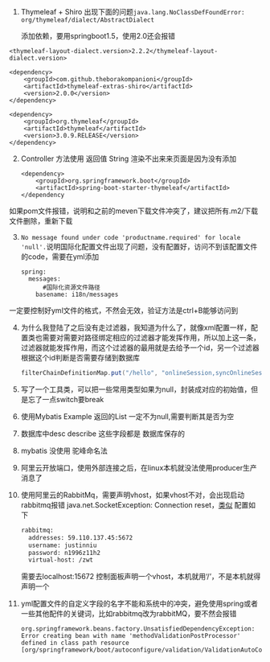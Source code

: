 1. Thymeleaf  + Shiro 出现下面的问题`java.lang.NoClassDefFoundError: org/thymeleaf/dialect/AbstractDialect`

   添加依赖，要用springboot1.5，使用2.0还会报错

```
<thymeleaf-layout-dialect.version>2.2.2</thymeleaf-layout-dialect.version>
```

```
<dependency>
    <groupId>com.github.theborakompanioni</groupId>
    <artifactId>thymeleaf-extras-shiro</artifactId>
    <version>2.0.0</version>
</dependency>
```

```
<dependency>
    <groupId>org.thymeleaf</groupId>
    <artifactId>thymeleaf</artifactId>
    <version>3.0.9.RELEASE</version>
</dependency>
```

2. Controller 方法使用 返回值 String 渲染不出来来页面是因为没有添加

   ```
   <dependency>
       <groupId>org.springframework.boot</groupId>
       <artifactId>spring-boot-starter-thymeleaf</artifactId>
   </dependency
   ```

如果pom文件报错，说明和之前的meven下载文件冲突了，建议把所有.m2/下载文件删除，重新下载

3. `No message found under code 'productname.required' for locale 'null'.`说明国际化配置文件出现了问题，没有配置好，访问不到该配置文件的code，需要在yml添加

   ```
   spring:
     messages:
         #国际化资源文件路径
       basename: i18n/messages
   ```

一定要控制好yml文件的格式，不然会无效，验证方法是ctrl+B能够访问到



4. 为什么我登陆了之后没有走过滤器，我知道为什么了，就像xml配置一样，配置类也需要对需要对路径绑定相应的过滤器才能发挥作用，所以加上这一条，过滤器就能发挥作用，而这个过滤器的最用就是去给予一个id，另一个过滤器根据这个id判断是否需要存储到数据库

   ```java
   filterChainDefinitionMap.put("/hello", "onlineSession,syncOnlineSession");
   ```

5. 写了一个工具类，可以把一些常用类型如果为null，封装成对应的初始值，但是忘了一点switch要break

6. 使用Mybatis Example 返回的List 一定不为null,需要判断其是否为空

7. 数据库中desc describe 这些字段都是 数据库保存的

8. mybatis 没使用 驼峰命名法

9. 阿里云开放端口，使用外部连接之后，在linux本机就没法使用producer生产消息了

10. 使用阿里云的RabbitMq，需要声明vhost，如果vhost不对，会出现启动rabbitmq报错 java.net.SocketException: Connection reset，[类似](https://blog.csdn.net/wabiaozia/article/details/53791366)  配置如下

    ```xml
    rabbitmq:
      addresses: 59.110.137.45:5672
      username: justinniu
      password: n1996z11h2
      virtual-host: /zwt
    ```

    需要去localhost:15672 控制面板声明一个vhost，本机就用‘/’，不是本机就得声明一个

11. yml配置文件的自定义字段的名字不能和系统中的冲突，避免使用spring或者一些其他配件的关键词，比如rabbitmq改为rabbitMQ，要不然会报错

    ```
    org.springframework.beans.factory.UnsatisfiedDependencyException: Error creating bean with name 'methodValidationPostProcessor' defined in class path resource [org/springframework/boot/autoconfigure/validation/ValidationAutoConfiguration.class]:
    
    
    ```
